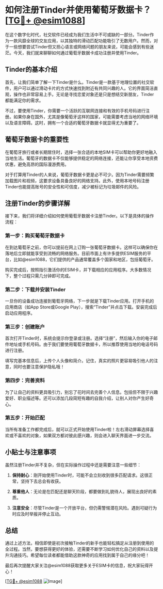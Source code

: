 # 如何注册Tinder并使用葡萄牙数据卡？[[TG💪+ @esim1088](https://t.me/s/esim1088)]

在这个数字化时代，社交软件已经成为我们生活中不可或缺的一部分。Tinder作为一款风靡全球的交友应用，以其独特的滑动匹配功能吸引了无数用户。然而，对于一些想要尝试Tinder但又担心语言或网络问题的朋友来说，可能会感到有些迷茫。今天，我们就来聊聊如何通过葡萄牙数据卡成功注册并使用Tinder。

## Tinder的基本介绍

首先，让我们简单了解一下Tinder是什么。Tinder是一款基于地理位置的社交软件，用户可以通过滑动卡片的方式快速找到附近有共同兴趣的人。它的界面简洁直观，操作也非常容易上手。无论是寻找恋爱对象还是只是想结交新朋友，Tinder都能满足你的需求。

不过，要使用Tinder，你需要一个活跃的互联网连接和有效的手机号码进行注册。如果你身在国外，尤其是像葡萄牙这样的国家，可能需要考虑当地的网络环境以及语言障碍。这时，拥有一个合适的葡萄牙数据卡就显得尤为重要了。

## 葡萄牙数据卡的重要性

在葡萄牙旅行或者长期居住时，选择一张合适的本地SIM卡可以帮助你更好地融入当地生活。葡萄牙的数据卡不仅能够提供稳定的网络连接，还能让你享受本地资费优惠，避免高昂的国际漫游费用。

对于打算用Tinder的人来说，葡萄牙数据卡更是必不可少。因为Tinder需要频繁加载图片和视频，这要求设备具备良好的网络支持。此外，使用本地号码注册Tinder也能提高账号的安全性和可信度，减少被标记为垃圾邮件的风险。

## 注册Tinder的步骤详解

接下来，我们将详细介绍如何使用葡萄牙数据卡注册Tinder。以下是具体的操作流程：

### 第一步：购买葡萄牙数据卡

在到达葡萄牙之前，你可以提前在网上订购一张葡萄牙数据卡。这样可以确保你在落地后立即就能享受到流畅的网络服务。目前市面上有许多提供ESIM服务的平台，比如@esim1088，它们提供的产品通常覆盖多个国家和地区，包括葡萄牙。

购买完成后，按照指引激活你的ESIM卡，并下载相应的应用程序。大多数情况下，整个过程只需几分钟即可完成。

### 第二步：下载并安装Tinder

一旦你的设备成功连接到葡萄牙网络，下一步就是下载Tinder应用。打开手机的应用商店（如App Store或Google Play），搜索“Tinder”并点击下载。安装完成后启动应用程序。

### 第三步：创建账户

首次打开Tinder时，系统会提示你登录或注册。选择“注册”，然后输入你的电子邮件地址或手机号码。由于我们要使用葡萄牙数据卡，所以推荐使用当地的电话号码进行注册。

填写完基本信息后，上传个人头像和简介。记住，真实的照片更容易吸引他人的注意，同时也要注意保护隐私哦！

### 第四步：完善资料

为了让自己的资料更具吸引力，别忘了花时间去完善个人信息。包括但不限于兴趣爱好、职业描述等。还可以添加几段简短有趣的自我介绍，让别人对你产生好奇心。

### 第五步：开始匹配

当所有准备工作都完成后，就可以正式开始使用Tinder啦！左右滑动屏幕选择喜欢或不喜欢的对象，如果双方都对彼此感兴趣，则会进入聊天界面进一步交流。

## 小贴士与注意事项

虽然注册Tinder并不复杂，但在实际操作过程中还是需要注意一些细节：

1. **保持耐心**：刚开始使用Tinder时，可能不会立刻收到很多匹配请求。这很正常，坚持下去总会有收获。
   
2. **尊重他人**：无论是在匹配还是聊天阶段，都要做到礼貌待人，展现出良好的素质。
   
3. **注意安全**：尽管Tinder是一个开放平台，但仍需警惕潜在风险。遇到可疑行为时应及时举报并停止互动。

## 总结

通过上述方法，相信即使是初次接触Tinder的新手也能轻松搞定从注册到使用的全过程。当然，要想获得更好的体验，还需要不断学习如何优化自己的资料以及提升沟通技巧。希望每位读者都能借助这款神奇的应用找到属于自己的缘分吧！

最后再次提醒大家关注@esim1088获取更多关于ESIM卡的信息，祝大家玩得开心！

[[TG💪+ @esim1088](https://t.me/s/esim1088) ![Image](https://i.postimg.cc/4NQfJmqS/Snipaste-2025-05-13-00-14-12.png)]